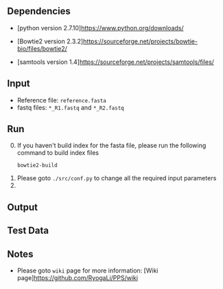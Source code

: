 ## Dependencies
* [python version 2.7.10]<https://www.python.org/downloads/>

* [Bowtie2 version 2.3.2]<https://sourceforge.net/projects/bowtie-bio/files/bowtie2/>

* [samtools version 1.4]<https://sourceforge.net/projects/samtools/files/>

## Input
* Reference file: `reference.fasta`
* fastq files: `*_R1.fastq` and `*_R2.fastq`

## Run
0. If you haven't build index for the fasta file, please run the following command to build index files
    ```
    bowtie2-build
    ```
1. Please goto `./src/conf.py` to change all the required input parameters
2. 

## Output


## Test Data


## Notes
* Please goto `wiki` page for more information: [Wiki page]<https://github.com/RyogaLi/PPS/wiki>